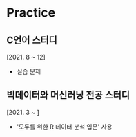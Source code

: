 # Practice

## C언어 스터디
[2021. 8 ~ 12]
- 실습 문제

 
## 빅데이터와 머신러닝 전공 스터디
[2021. 3 ~ ]
- '모두를 위한 R 데이터 분석 입문' 사용
